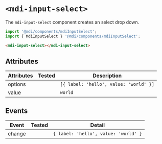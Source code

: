 # `<mdi-input-select>`

The `mdi-input-select` component creates an select drop down.

```typescript
import '@mdi/components/mdiInputSelect';
import { MdiInputSelect } '@mdi/components/mdiInputSelect';
```

```html
<mdi-input-select></mdi-input-select>
```

## Attributes

| Attributes | Tested   | Description |
| ---------- | -------- | ----------- |
| options    |          | `[{ label: 'hello', value: 'world' }]` |
| value      |          | `world` |

## Events

| Event     | Tested   | Detail |
| --------- | -------- | ----------- |
| change    |          | `{ label: 'hello', value: 'world' }` |
